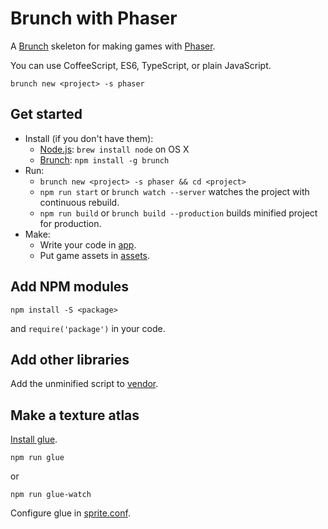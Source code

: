 Brunch with Phaser
==================

A [Brunch](http://brunch.io) skeleton for making games with [Phaser](http://phaser.io).

You can use CoffeeScript, ES6, TypeScript, or plain JavaScript.

    brunch new <project> -s phaser

Get started
-----------

- Install (if you don't have them):
  - [Node.js](http://nodejs.org): `brew install node` on OS X
  - [Brunch](http://brunch.io): `npm install -g brunch`
- Run:
  - `brunch new <project> -s phaser && cd <project>`
  - `npm run start` or `brunch watch --server` watches the project with continuous rebuild.
  - `npm run build` or `brunch build --production` builds minified project for production.
- Make:
  - Write your code in [app](app).
  - Put game assets in [assets](app/static/assets).

Add NPM modules
---------------

    npm install -S <package>

and `require('package')` in your code.

Add other libraries
-------------------

Add the unminified script to [vendor](vendor).

Make a texture atlas
--------------------

[Install glue](http://glue.readthedocs.io/en/latest/installation.html).

    npm run glue

or

    npm run glue-watch

Configure glue in [sprite.conf](app/static/assets/sprite.conf).
